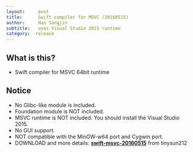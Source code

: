 ```yaml
---
layout:     post
title:      Swift compiler for MSVC (20160515)
author:     Han Sangjin
subtitle:  	uses Visual Studio 2015 runtime
category:  release
---
```

<!-- Start Writing Below in Markdown -->

What is this?
-------------
- Swift compiler for MSVC 64bit runtime

Notice
-------
- No Glibc-like module is included.
- Foundation module is NOT included.
- MSVC runtime is NOT included. You should install the Visual Studio 2015.
- No GUI support.
- NOT compatible with the MinGW-w64 port and Cygwin port.
- DOWNLOAD and more details: <b>[swift-msvc-20160515](https://github.com/tinysun212/swift-windows/releases/tag/swift-msvc-20160515)</b> from tinysun212
